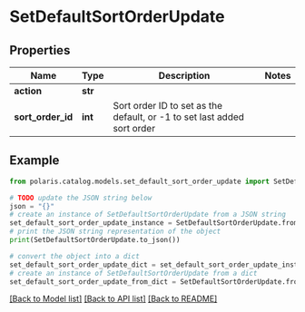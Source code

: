 <!--

 Licensed to the Apache Software Foundation (ASF) under one
 or more contributor license agreements.  See the NOTICE file
 distributed with this work for additional information
 regarding copyright ownership.  The ASF licenses this file
 to you under the Apache License, Version 2.0 (the
 "License"); you may not use this file except in compliance
 with the License.  You may obtain a copy of the License at

   http://www.apache.org/licenses/LICENSE-2.0

 Unless required by applicable law or agreed to in writing,
 software distributed under the License is distributed on an
 "AS IS" BASIS, WITHOUT WARRANTIES OR CONDITIONS OF ANY
 KIND, either express or implied.  See the License for the
 specific language governing permissions and limitations
 under the License.

-->
# SetDefaultSortOrderUpdate


## Properties

Name | Type | Description | Notes
------------ | ------------- | ------------- | -------------
**action** | **str** |  | 
**sort_order_id** | **int** | Sort order ID to set as the default, or -1 to set last added sort order | 

## Example

```python
from polaris.catalog.models.set_default_sort_order_update import SetDefaultSortOrderUpdate

# TODO update the JSON string below
json = "{}"
# create an instance of SetDefaultSortOrderUpdate from a JSON string
set_default_sort_order_update_instance = SetDefaultSortOrderUpdate.from_json(json)
# print the JSON string representation of the object
print(SetDefaultSortOrderUpdate.to_json())

# convert the object into a dict
set_default_sort_order_update_dict = set_default_sort_order_update_instance.to_dict()
# create an instance of SetDefaultSortOrderUpdate from a dict
set_default_sort_order_update_from_dict = SetDefaultSortOrderUpdate.from_dict(set_default_sort_order_update_dict)
```
[[Back to Model list]](../README.md#documentation-for-models) [[Back to API list]](../README.md#documentation-for-api-endpoints) [[Back to README]](../README.md)



